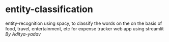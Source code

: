 # entity-classification
entity-recognition using spacy, to classify the words on the on the basis of food, travel, entertainment, etc for expense tracker web app using streamlit
*By Aditya-yadav*
